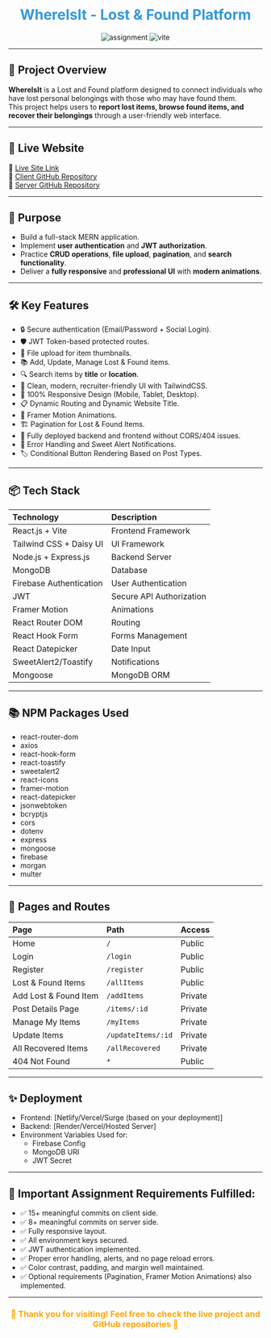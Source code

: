 <h1 align="center" style="color:#3498db;">WhereIsIt - Lost & Found Platform</h1>

<p align="center">
  <img src="https://img.shields.io/badge/Assignment-Category_11-green" alt="assignment" />
  <img src="https://img.shields.io/badge/Framework-Vite-lightblue" alt="vite" />
</p>

---

## 🌟 Project Overview

**WhereIsIt** is a Lost and Found platform designed to connect individuals who have lost personal belongings with those who may have found them.  
This project helps users to **report lost items, browse found items, and recover their belongings** through a user-friendly web interface.

---

## 🚀 Live Website

🔗 [Live Site Link](https://lost-found-11.netlify.app)  
🔗 [Client GitHub Repository](https://github.com/jisan-05/Lost-Found-Website-Client)  
🔗 [Server GitHub Repository](https://github.com/jisan-05/lost-found-website-server)

---

## 🎯 Purpose

-   Build a full-stack MERN application.
-   Implement **user authentication** and **JWT authorization**.
-   Practice **CRUD operations**, **file upload**, **pagination**, and **search functionality**.
-   Deliver a **fully responsive** and **professional UI** with **modern animations**.

---

## 🛠️ Key Features

-   🔒 Secure authentication (Email/Password + Social Login).
-   🛡️ JWT Token-based protected routes.
-   📸 File upload for item thumbnails.
-   📚 Add, Update, Manage Lost & Found items.
-   🔍 Search items by **title** or **location**.
-   🎨 Clean, modern, recruiter-friendly UI with TailwindCSS.
-   📱 100% Responsive Design (Mobile, Tablet, Desktop).
-   📋 Dynamic Routing and Dynamic Website Title.
-   🎡 Framer Motion Animations.
-   🏗️ Pagination for Lost & Found Items.
-   🚀 Fully deployed backend and frontend without CORS/404 issues.
-   🧹 Error Handling and Sweet Alert Notifications.
-   🏷️ Conditional Button Rendering Based on Post Types.

---

## 📦 Tech Stack

| Technology              | Description              |
| :---------------------- | :----------------------- |
| React.js + Vite         | Frontend Framework       |
| Tailwind CSS + Daisy UI | UI Framework             |
| Node.js + Express.js    | Backend Server           |
| MongoDB                 | Database                 |
| Firebase Authentication | User Authentication      |
| JWT                     | Secure API Authorization |
| Framer Motion           | Animations               |
| React Router DOM        | Routing                  |
| React Hook Form         | Forms Management         |
| React Datepicker        | Date Input               |
| SweetAlert2/Toastify    | Notifications            |
| Mongoose                | MongoDB ORM              |

---

## 📚 NPM Packages Used

-   react-router-dom
-   axios
-   react-hook-form
-   react-toastify
-   sweetalert2
-   react-icons
-   framer-motion
-   react-datepicker
-   jsonwebtoken
-   bcryptjs
-   cors
-   dotenv
-   express
-   mongoose
-   firebase
-   morgan
-   multer

---

## 📖 Pages and Routes

| Page                  | Path               | Access  |
| :-------------------- | :----------------- | :------ |
| Home                  | `/`                | Public  |
| Login                 | `/login`           | Public  |
| Register              | `/register`        | Public  |
| Lost & Found Items    | `/allItems`        | Public  |
| Add Lost & Found Item | `/addItems`        | Private |
| Post Details Page     | `/items/:id`       | Private |
| Manage My Items       | `/myItems`         | Private |
| Update Items          | `/updateItems/:id` | Private |
| All Recovered Items   | `/allRecovered`    | Private |
| 404 Not Found         | `*`                | Public  |

---

## ✨ Deployment

-   Frontend: [Netlify/Vercel/Surge (based on your deployment)]
-   Backend: [Render/Vercel/Hosted Server]
-   Environment Variables Used for:
    -   Firebase Config
    -   MongoDB URI
    -   JWT Secret

---

## 📢 Important Assignment Requirements Fulfilled:

-   ✅ 15+ meaningful commits on client side.
-   ✅ 8+ meaningful commits on server side.
-   ✅ Fully responsive layout.
-   ✅ All environment keys secured.
-   ✅ JWT authentication implemented.
-   ✅ Proper error handling, alerts, and no page reload errors.
-   ✅ Color contrast, padding, and margin well maintained.
-   ✅ Optional requirements (Pagination, Framer Motion Animations) also implemented.

---

<h3 align="center" style="color: orange;">🚀 Thank you for visiting! Feel free to check the live project and GitHub repositories 🚀</h3>
